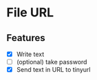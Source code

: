 # File URL

## Features
- [x] Write text
- [ ] (optional) take password
- [x] Send text in URL to tinyurl